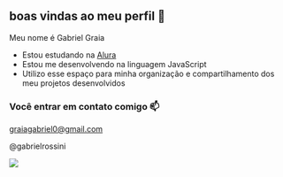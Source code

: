 ## boas vindas ao meu perfil 💙
                                                                
Meu nome é Gabriel Graia

- Estou estudando na [Alura](https://www.alura.com.br)
- Estou me desenvolvendo na linguagem JavaScript
- Utilizo esse espaço para minha organização e compartilhamento dos meu projetos desenvolvidos

 ### Você entrar em contato comigo 📫

 graiagabriel0@gmail.com

 @gabrielrossini

![](https://media.tenor.com/PKKCAakpBZIAAAAM/neyney-neymar.gif)
